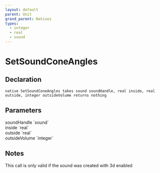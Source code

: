 ```yaml
---
layout: default
parent: Unit
grand_parent: Natives
types:
  - integer
  - real
  - sound
---
```


# SetSoundConeAngles

## Declaration

```
native SetSoundConeAngles takes sound soundHandle, real inside, real outside, integer outsideVolume returns nothing
```

## Parameters
<dl>
  <dt>soundHandle `sound`</dt>
  <dd></dd>

  <dt>inside `real`</dt>
  <dd></dd>

  <dt>outside `real`</dt>
  <dd></dd>

  <dt>outsideVolume `integer`</dt>
  <dd></dd>
</dl>

## Notes 
This call is only valid if the sound was created with 3d enabled